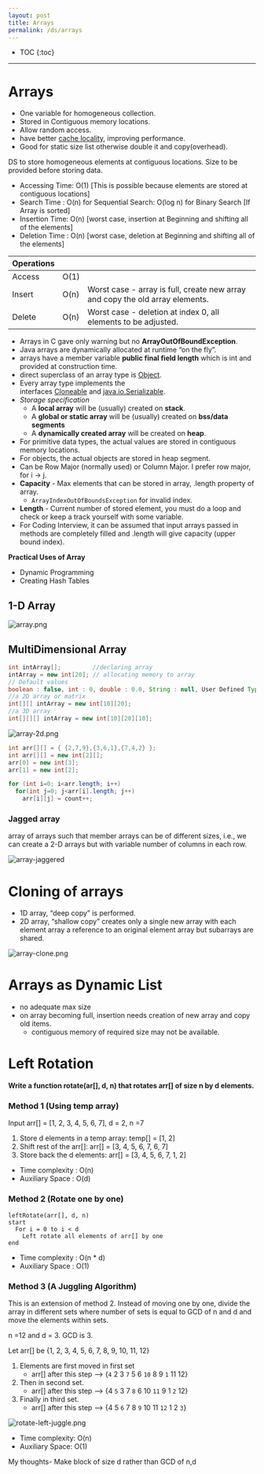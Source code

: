 ```yaml
---
layout: post
title: Arrays
permalink: /ds/arrays
---
```


- TOC
{:toc}

---

# Arrays

- One variable for homogeneous collection.
- Stored in Contiguous memory locations.
- Allow random access.
- have better [cache locality](https://en.wikipedia.org/wiki/Locality_of_reference), improving performance.
- Good for static size list otherwise double it and copy(overhead).

DS to store homogeneous elements at contiguous locations. Size to be provided before storing data.
- Accessing Time: O(1) [This is possible because elements are stored at contiguous locations]   
- Search Time   : O(n) for Sequential Search: O(log n) for Binary Search [If Array is sorted]
- Insertion Time: O(n) [worst case, insertion at Beginning and shifting all of the elements]
- Deletion Time : O(n) [worst case, deletion at Beginning and shifting all of the elements]

|Operations|||
|---|---|---|
|Access|O(1)||
|Insert|O(n)|Worst case - array is full, create new array and copy the old array elements.|
|Delete|O(n)|Worst case - deletion at index 0, all elements to be adjusted.|

- Arrays in C gave only warning but no **ArrayOutOfBoundException**.
- Java arrays are dynamically allocated at runtime “on the fly”.
- arrays have a member variable **public final field length** which is int and provided at construction time.
- direct superclass of an array type is [Object](https://www.geeksforgeeks.org/object-class-in-java/).
- Every array type implements the interfaces [Cloneable](https://www.geeksforgeeks.org/marker-interface-java/) and [java.io.Serializable](https://www.geeksforgeeks.org/serialization-in-java/).
- *Storage specification*
  - A **local array** will be (usually) created on **stack**.
  - A **global or static array** will be (usually) created on **bss/data segments**
  - A **dynamically created array** will be created on **heap**.
- For primitive data types, the actual values are stored in contiguous memory locations. 
- For objects, the actual objects are stored in heap segment.
- Can be Row Major (normally used) or Column Major. I prefer row major, for i -> j.
- **Capacity** - Max elements that can be stored in array, .length property of array.
  - `ArrayIndexOutOfBoundsException` for invalid index.
- **Length** - Current number of stored element, you must do a loop and check or keep a track yourself with some variable.
- For Coding Interview, it can be assumed that input arrays passed in methods are completely filled and .length will give capacity (upper bound index).

**Practical Uses of Array**
- Dynamic Programming
- Creating Hash Tables

## 1-D Array

![array.png]({{site.cdn}}/cse/ds/array/array.png)

## MultiDimensional Array

```java
int intArray[];         //declaring array
intArray = new int[20]; // allocating memory to array
// Default values
boolean : false, int : 0, double : 0.0, String : null, User Defined Type : null
//a 2D array or matrix
int[][] intArray = new int[10][20];                       
//a 3D array
int[][][] intArray = new int[10][20][10];
```
![array-2d.png]({{site.cdn}}/cse/ds/array/array-2d.png)
```java
int arr[][] = { {2,7,9},{3,6,1},{7,4,2} };
int arr[][] = new int[2][];
arr[0] = new int[3];
arr[1] = new int[2];
```
```java
for (int i=0; i<arr.length; i++) 
  for(int j=0; j<arr[i].length; j++) 
    arr[i][j] = count++;
```

### Jagged array
array of arrays such that member arrays can be of different sizes, i.e., we can create a 2-D arrays but with variable number of columns in each row.

![array-jaggered]({{site.cdn}}/cse/ds/array/array-jaggered.png)

# Cloning of arrays
- 1D array, “deep copy” is performed.
- 2D array, “shallow copy” creates only a single new array with each element array a reference to an original element array but subarrays are shared.

![array-clone.png]({{site.cdn}}/cse/ds/array/array-clone.png)

# Arrays as Dynamic List

- no adequate max size
- on array becoming full, insertion needs creation of new array and copy old items.
  - contiguous memory of required size may not be available.

# Left Rotation

**Write a function rotate(ar[], d, n) that rotates arr[] of size n by d elements.**

### Method 1 (Using temp array)
Input arr[] = [1, 2, 3, 4, 5, 6, 7], d = 2, n =7
1) Store d elements in a temp array: temp[] = [1, 2]
2) Shift rest of the arr[]: arr[] = [3, 4, 5, 6, 7, 6, 7]
3) Store back the d elements:    arr[] = [3, 4, 5, 6, 7, 1, 2]

- Time complexity : O(n)
- Auxiliary Space : O(d)

### Method 2 (Rotate one by one)
```
leftRotate(arr[], d, n)
start
  For i = 0 to i < d
    Left rotate all elements of arr[] by one
end
```
- Time complexity : O(n * d)
- Auxiliary Space : O(1)

### Method 3 (A Juggling Algorithm)
This is an extension of method 2. Instead of moving one by one, divide the array in different sets where number of sets is equal to GCD of n and d and move the elements within sets.

n =12 and d = 3. GCD is 3. 

Let arr[] be {1, 2, 3, 4, 5, 6, 7, 8, 9, 10, 11, 12}
1. Elements are first moved in first set
    - arr[] after this step --> {`4` 2 3 `7` 5 6 `10` 8 9 `1` 11 12}
2. Then in second set.
    - arr[] after this step --> {4 `5` 3 7 `8` 6 10 `11` 9 1 `2` 12}
3. Finally in third set.
    - arr[] after this step --> {4 5 `6` 7 8 `9` 10 11 `12` 1 2 `3`}

![rotate-left-juggle.png]({{site.cdn}}/cse/ds/array/rotate-left-juggle.png)
- Time complexity: O(n)
- Auxiliary Space: O(1)

My thoughts- Make block of size d rather than GCD of n,d

